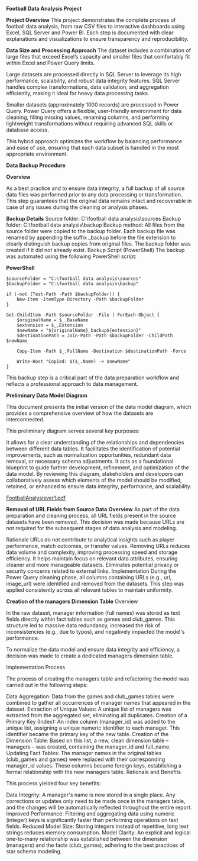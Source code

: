 **Football Data Analysis Project**

**Project Overview**
This project demonstrates the complete process of football data analysis, from raw CSV files to interactive dashboards using Excel, SQL Server and Power BI. Each step is documented with clear explanations and visualizations to ensure transparency and reproducibility.

**Data Size and Processing Approach**
The dataset includes a combination of large files that exceed Excel’s capacity and smaller files that comfortably fit within Excel and Power Query limits.

Large datasets are processed directly in SQL Server to leverage its high performance, scalability, and robust data integrity features. SQL Server handles complex transformations, data validation, and aggregation efficiently, making it ideal for heavy data processing tasks.

Smaller datasets (approximately 1000 records) are processed in Power Query. Power Query offers a flexible, user-friendly environment for data cleaning, filling missing values, renaming columns, and performing lightweight transformations without requiring advanced SQL skills or database access.

This hybrid approach optimizes the workflow by balancing performance and ease of use, ensuring that each data subset is handled in the most appropriate environment.

**Data Backup Procedure**

**Overview**

As a best practice and to ensure data integrity, a full backup of all source data files was performed prior to any data processing or transformation. This step guarantees that the original data remains intact and recoverable in case of any issues during the cleaning or analysis phases.

**Backup Details**
Source folder: C:\football data analysis\sources
Backup folder: C:\football data analysis\backup
Backup method:
All files from the source folder were copied to the backup folder.
Each backup file was renamed by appending the suffix _backup before the file extension to clearly distinguish backup copies from original files.
The backup folder was created if it did not already exist.
Backup Script (PowerShell)
The backup was automated using the following PowerShell script:

**PowerShell**
```
$sourceFolder = "C:\football data analysis\sources"
$backupFolder = "C:\football data analysis\backup"

if (-not (Test-Path -Path $backupFolder)) {
    New-Item -ItemType Directory -Path $backupFolder
}

Get-ChildItem -Path $sourceFolder -File | ForEach-Object {
    $originalName = $_.BaseName
    $extension = $_.Extension
    $newName = "${originalName}_backup${extension}"
    $destinationPath = Join-Path -Path $backupFolder -ChildPath $newName

    Copy-Item -Path $_.FullName -Destination $destinationPath -Force

    Write-Host "Copied: $($_.Name) -> $newName"
}
```
This backup step is a critical part of the data preparation workflow and reflects a professional approach to data management.

**Preliminary Data Model Diagram**

This document presents the initial version of the data model diagram, which provides a comprehensive overview of how the datasets are interconnected.

This preliminary diagram serves several key purposes:

It allows for a clear understanding of the relationships and dependencies between different data tables.
It facilitates the identification of potential improvements, such as normalization opportunities, redundant data removal, or necessary schema adjustments.
It acts as a foundational blueprint to guide further development, refinement, and optimization of the data model.
By reviewing this diagram, stakeholders and developers can collaboratively assess which elements of the model should be modified, retained, or enhanced to ensure data integrity, performance, and scalability.

[FootballAnalysisver1.pdf](https://github.com/user-attachments/files/22115818/FootballAnalysisver1.pdf)

**Removal of URL Fields from Source Data**
**Overview**
As part of the data preparation and cleaning process, all URL fields present in the source datasets have been removed. This decision was made because URLs are not required for the subsequent stages of data analysis and modeling.

Rationale
URLs do not contribute to analytical insights such as player performance, match outcomes, or transfer values.
Removing URLs reduces data volume and complexity, improving processing speed and storage efficiency.
It helps maintain focus on relevant data attributes, ensuring cleaner and more manageable datasets.
Eliminates potential privacy or security concerns related to external links.
Implementation
During the Power Query cleaning phase, all columns containing URLs (e.g., url, image_url) were identified and removed from the datasets.
This step was applied consistently across all relevant tables to maintain uniformity.


**Creation of the managers Dimension Table**
Overview

In the raw dataset, manager information (full names) was stored as text fields directly within fact tables such as games and club_games. This structure led to massive data redundancy, increased the risk of inconsistencies (e.g., due to typos), and negatively impacted the model's performance.

To normalize the data model and ensure data integrity and efficiency, a decision was made to create a dedicated managers dimension table.

Implementation Process

The process of creating the managers table and refactoring the model was carried out in the following steps:

Data Aggregation: Data from the games and club_games tables were combined to gather all occurrences of manager names that appeared in the dataset.
Extraction of Unique Values: A unique list of managers was extracted from the aggregated set, eliminating all duplicates.
Creation of a Primary Key (Index): An index column (manager_id) was added to the unique list, assigning a unique numeric identifier to each manager. This identifier became the primary key of the new table.
Creation of the Dimension Table: Based on this list, a new, clean dimension table – managers – was created, containing the manager_id and full_name.
Updating Fact Tables: The manager names in the original tables (club_games and games) were replaced with their corresponding manager_id values. These columns became foreign keys, establishing a formal relationship with the new managers table.
Rationale and Benefits

This process yielded four key benefits:

Data Integrity: A manager's name is now stored in a single place. Any corrections or updates only need to be made once in the managers table, and the changes will be automatically reflected throughout the entire report.
Improved Performance: Filtering and aggregating data using numeric (integer) keys is significantly faster than performing operations on text fields.
Reduced Model Size: Storing integers instead of repetitive, long text strings reduces memory consumption.
Model Clarity: An explicit and logical one-to-many relationship was established between the dimension (managers) and the facts (club_games), adhering to the best practices of star schema modeling.

